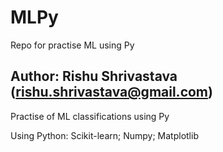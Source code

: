 # MLPy
Repo for practise ML using Py

## Author: Rishu Shrivastava (rishu.shrivastava@gmail.com)
Practise of ML classifications using Py

Using Python: Scikit-learn; Numpy; Matplotlib
